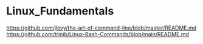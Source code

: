 # Linux_Fundamentals
https://github.com/jlevy/the-art-of-command-line/blob/master/README.md
https://github.com/trinib/Linux-Bash-Commands/blob/main/README.md

